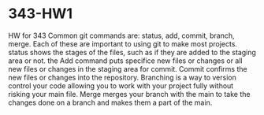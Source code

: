 # 343-HW1
HW for 343
Common git commands are: status, add, commit, branch, merge. Each of these are important to using git to make most projects. status shows the stages of the files, such as if they are added to the staging area or not. the Add command puts specifice new files or changes or all new files or changes in the staging area for commit. Commit confirms the new files or changes into the repository. Branching is a way to version control your code allowing you to work with your project fully without risking your main file. Merge merges your branch with the main to take the changes done on a branch and makes them a part of the main.
